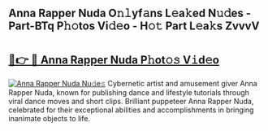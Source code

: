 ## Anna Rapper Nuda O𝚗𝚕yf𝚊ns L𝚎a𝚔ed N𝚞𝚍es - Part-BTq P𝚑𝚘tos Vi𝚍𝚎o - H𝚘𝚝 Part L𝚎a𝚔s ZvvvV

# <h2><a href="http://kf1j5q.oniu.top/?m=Anna+Rapper+Nuda">🔗👉 🔴 Anna Rapper Nuda P𝚑ot𝚘𝚜 V𝚒d𝚎o</a></h2>

[![Anna Rapper Nuda Nu𝚍e𝚜](https://i.imgur.com/0qMVB7G.gif)](http://kf1j5q.oniu.top/?m=Anna+Rapper+Nuda)
Cybernetic artist and amusement giver Anna Rapper Nuda, known for publishing dance and lifestyle tutorials through viral dance moves and short clips. Brilliant puppeteer Anna Rapper Nuda, celebrated for their exceptional abilities and accomplishments in bringing inanimate objects to life.  

